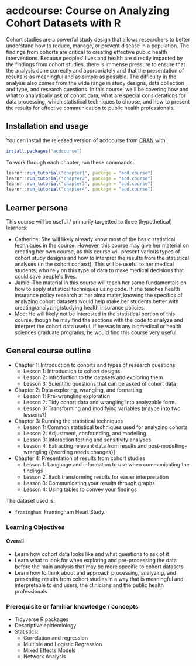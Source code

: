 # acdcourse: Course on Analyzing Cohort Datasets with R

<!-- badges: start -->
<!-- badges: end -->

Cohort studies are a powerful study design that allows researchers to better
understand how to reduce, manage, or prevent disease in a population. The
findings from cohorts are critical to creating effective public health
interventions. Because peoples' lives and health are directly impacted by the
findings from cohort studies, there is immense pressure to ensure that the
analysis done correctly and appropriately and that the presentation of results
is as meaningful and as simple as possible. The difficulty in the analysis also
comes from the wide range in study designs, data collection and type, and
research questions. In this course, we'll be covering how and what to
analytically ask of cohort data, what are special considerations for data
processing, which statistical techniques to choose, and how to present the
results for effective communication to public health professionals.

## Installation and usage

You can install the released version of acdcourse from [CRAN](https://CRAN.R-project.org) with:

``` r
install.packages("acdcourse")
```

To work through each chapter, run these commands:

``` r
learnr::run_tutorial("chapter1", package = "acd.course")
learnr::run_tutorial("chapter2", package = "acd.course")
learnr::run_tutorial("chapter3", package = "acd.course")
learnr::run_tutorial("chapter4", package = "acd.course")
```

## Learner persona

This course will be useful / primarily targetted to three (hypothetical)
learners:

* Catherine: She will likely already know most of the basic statistical
techniques in the course. However, this course may give her material on creating
her own course, as this course will present various types of cohort study designs
and how to interpret the results from the statistical analyses (in the cohort
context). This will be useful to her medical students, who rely on this type of
data to make medical decisions that could save people's lives.
* Jamie: The material in this course will teach her some fundamentals on how to
apply statistical techniques using code. If she teaches health insurance policy 
research at her alma mater, knowing the specifics of analyzing cohort datasets
would help make her students better with creating/analyzing/studying health
insurance policies.
* Moe: He will likely not be interested in the statistical portion of this
course, though he may find the sections with the code to analyze and interpret
the cohort data useful. If he was in any biomedical or health sciences graduate
programs, he would find this course very useful.

## General course outline

- Chapter 1: Introduction to cohorts and types of research questions
    - Lesson 1: Introduction to cohort designs
    - Lesson 2: Introduction to the datasets and exploring them
    - Lesson 3: Scientific questions that can be asked of cohort data
- Chapter 2: Data exploring, wrangling, and formatting
    - Lesson 1: Pre-wrangling exploration
    - Lesson 2: Tidy cohort data and wrangling into analyzable form.
    - Lesson 3: Transforming and modifying variables (maybe into two lessons?)
- Chapter 3: Running the statistical techniques
    - Lesson 1: Common statistical techniques used for analyzing cohorts
    - Lesson 2: Adjustment, confounding, and modelling.
    - Lesson 3: Interaction testing and sensitivity analyses
    - Lesson 4: Extracting relevant data from results and post-modelling-wrangling {{wording needs changes}}
- Chapter 4: Presentation of results from cohort studies
    - Lesson 1: Language and information to use when communicating the findings
    - Lesson 2: Back transforming results for easier interpretation
    - Lesson 3: Communicating your results through graphs
    - Lesson 4: Using tables to convey your findings

The dataset used is:

- `framingham`: Framingham Heart Study.

### Learning Objectives

#### Overall

- Learn how cohort data looks like and what questions to ask of it
- Learn what to look for when exploring and pre-processing the data before the
main analysis that may be more specific to cohort datasets
- Learn how to think about and approach processing, analyzing, and presenting
results from cohort studies in a way that is meaningful and interpretable to end
users, the clinicians and the public health professionals

### Prerequisite or familiar knowledge / concepts

- Tidyverse R packages
- Descriptive epidemiology
- Statistics: 
    - Correlation and regression
    - Multiple and Logistic Regression
    - Mixed Effects Models
    - Network Analysis

<!-- TODO: Include links to some of these resources -->
